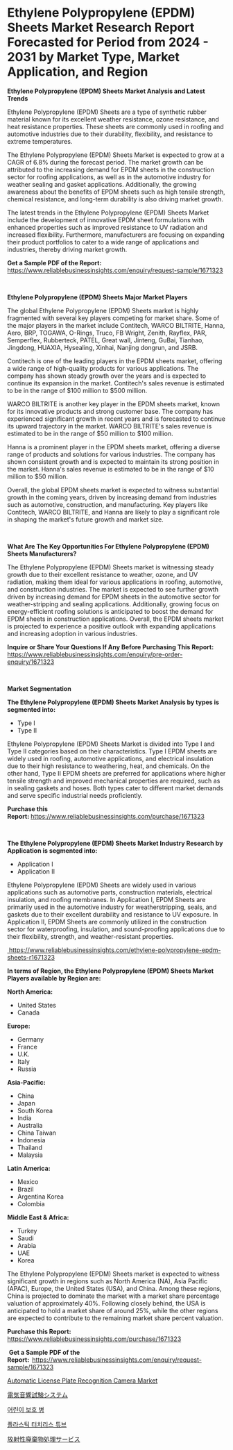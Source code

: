 <p><h1>Ethylene Polypropylene (EPDM) Sheets Market Research Report Forecasted for Period from 2024 -  2031 by Market Type, Market Application, and Region</h1></p><p><strong>Ethylene Polypropylene (EPDM) Sheets Market Analysis and Latest Trends</strong></p>
<p><p>Ethylene Polypropylene (EPDM) Sheets are a type of synthetic rubber material known for its excellent weather resistance, ozone resistance, and heat resistance properties. These sheets are commonly used in roofing and automotive industries due to their durability, flexibility, and resistance to extreme temperatures.</p><p>The Ethylene Polypropylene (EPDM) Sheets Market is expected to grow at a CAGR of 6.8% during the forecast period. The market growth can be attributed to the increasing demand for EPDM sheets in the construction sector for roofing applications, as well as in the automotive industry for weather sealing and gasket applications. Additionally, the growing awareness about the benefits of EPDM sheets such as high tensile strength, chemical resistance, and long-term durability is also driving market growth.</p><p>The latest trends in the Ethylene Polypropylene (EPDM) Sheets Market include the development of innovative EPDM sheet formulations with enhanced properties such as improved resistance to UV radiation and increased flexibility. Furthermore, manufacturers are focusing on expanding their product portfolios to cater to a wide range of applications and industries, thereby driving market growth.</p></p>
<p><strong>Get a Sample PDF of the Report:&nbsp;</strong> <a href="https://www.reliablebusinessinsights.com/enquiry/request-sample/1671323">https://www.reliablebusinessinsights.com/enquiry/request-sample/1671323</a></p>
<p>&nbsp;</p>
<p><strong>Ethylene Polypropylene (EPDM) Sheets Major Market Players</strong></p>
<p><p>The global Ethylene Polypropylene (EPDM) Sheets market is highly fragmented with several key players competing for market share. Some of the major players in the market include Contitech, WARCO BILTRITE, Hanna, Aero, BRP, TOGAWA, O-Rings, Truco, FB Wright, Zenith, Rayflex, PAR, Semperflex, Rubberteck, PATEL, Great wall, Jinteng, GuBai, Tianhao, Jingdong, HUAXIA, Hysealing, Xinhai, Nanjing dongrun, and JSRB.</p><p>Contitech is one of the leading players in the EPDM sheets market, offering a wide range of high-quality products for various applications. The company has shown steady growth over the years and is expected to continue its expansion in the market. Contitech's sales revenue is estimated to be in the range of $100 million to $500 million.</p><p>WARCO BILTRITE is another key player in the EPDM sheets market, known for its innovative products and strong customer base. The company has experienced significant growth in recent years and is forecasted to continue its upward trajectory in the market. WARCO BILTRITE's sales revenue is estimated to be in the range of $50 million to $100 million.</p><p>Hanna is a prominent player in the EPDM sheets market, offering a diverse range of products and solutions for various industries. The company has shown consistent growth and is expected to maintain its strong position in the market. Hanna's sales revenue is estimated to be in the range of $10 million to $50 million.</p><p>Overall, the global EPDM sheets market is expected to witness substantial growth in the coming years, driven by increasing demand from industries such as automotive, construction, and manufacturing. Key players like Contitech, WARCO BILTRITE, and Hanna are likely to play a significant role in shaping the market's future growth and market size.</p></p>
<p>&nbsp;</p>
<p><strong>What Are The Key Opportunities For Ethylene Polypropylene (EPDM) Sheets Manufacturers?</strong></p>
<p><p>The Ethylene Polypropylene (EPDM) Sheets market is witnessing steady growth due to their excellent resistance to weather, ozone, and UV radiation, making them ideal for various applications in roofing, automotive, and construction industries. The market is expected to see further growth driven by increasing demand for EPDM sheets in the automotive sector for weather-stripping and sealing applications. Additionally, growing focus on energy-efficient roofing solutions is anticipated to boost the demand for EPDM sheets in construction applications. Overall, the EPDM sheets market is projected to experience a positive outlook with expanding applications and increasing adoption in various industries.</p></p>
<p><strong>Inquire or Share Your Questions If Any Before Purchasing This Report:</strong> <a href="https://www.reliablebusinessinsights.com/enquiry/pre-order-enquiry/1671323">https://www.reliablebusinessinsights.com/enquiry/pre-order-enquiry/1671323</a></p>
<p>&nbsp;</p>
<p><strong>Market Segmentation</strong></p>
<p><strong>The Ethylene Polypropylene (EPDM) Sheets Market Analysis by types is segmented into:</strong></p>
<p><ul><li>Type I</li><li>Type II</li></ul></p>
<p><p>Ethylene Polypropylene (EPDM) Sheets Market is divided into Type I and Type II categories based on their characteristics. Type I EPDM sheets are widely used in roofing, automotive applications, and electrical insulation due to their high resistance to weathering, heat, and chemicals. On the other hand, Type II EPDM sheets are preferred for applications where higher tensile strength and improved mechanical properties are required, such as in sealing gaskets and hoses. Both types cater to different market demands and serve specific industrial needs proficiently.</p></p>
<p><strong>Purchase this Report:&nbsp;</strong><a href="https://www.reliablebusinessinsights.com/purchase/1671323">https://www.reliablebusinessinsights.com/purchase/1671323</a></p>
<p>&nbsp;</p>
<p><strong>The Ethylene Polypropylene (EPDM) Sheets Market Industry Research by Application is segmented into:</strong></p>
<p><ul><li>Application I</li><li>Application II</li></ul></p>
<p><p>Ethylene Polypropylene (EPDM) Sheets are widely used in various applications such as automotive parts, construction materials, electrical insulation, and roofing membranes. In Application I, EPDM Sheets are primarily used in the automotive industry for weatherstripping, seals, and gaskets due to their excellent durability and resistance to UV exposure. In Application II, EPDM Sheets are commonly utilized in the construction sector for waterproofing, insulation, and sound-proofing applications due to their flexibility, strength, and weather-resistant properties.</p></p>
<p><a href="https://www.reliablebusinessinsights.com/ethylene-polypropylene-epdm-sheets-r1671323">&nbsp;https://www.reliablebusinessinsights.com/ethylene-polypropylene-epdm-sheets-r1671323</a></p>
<p><strong>In terms of Region, the Ethylene Polypropylene (EPDM) Sheets Market Players available by Region are:</strong></p>
<p>
    <p> <strong> North America: </strong>
        <ul>
            <li>United States</li>
            <li>Canada</li>
        </ul>
        </p> 
    <p> <strong> Europe: </strong>
        <ul>
            <li>Germany</li>
            <li>France</li>
            <li>U.K.</li>
            <li>Italy</li>
            <li>Russia</li>
        </ul>
        </p> 
    <p> <strong> Asia-Pacific: </strong>
        <ul>
            <li>China</li>
            <li>Japan</li>
            <li>South Korea</li>
            <li>India</li>
            <li>Australia</li>
            <li>China Taiwan</li>
            <li>Indonesia</li>
            <li>Thailand</li>
            <li>Malaysia</li>
        </ul>
        </p> 
    <p> <strong> Latin America: </strong>
        <ul>
            <li>Mexico</li>
            <li>Brazil</li>
            <li>Argentina Korea</li>
            <li>Colombia</li>
        </ul>
        </p> 
    <p> <strong> Middle East & Africa: </strong>
        <ul>
            <li>Turkey</li>
            <li>Saudi</li>
            <li>Arabia</li>
            <li>UAE</li>
            <li>Korea</li>
        </ul>
    </p>
    </p>
<p><p>The Ethylene Polypropylene (EPDM) Sheets market is expected to witness significant growth in regions such as North America (NA), Asia Pacific (APAC), Europe, the United States (USA), and China. Among these regions, China is projected to dominate the market with a market share percentage valuation of approximately 40%. Following closely behind, the USA is anticipated to hold a market share of around 25%, while the other regions are expected to contribute to the remaining market share percent valuation.</p></p>
<p><strong>Purchase this Report: </strong><a href="https://www.reliablebusinessinsights.com/purchase/1671323">https://www.reliablebusinessinsights.com/purchase/1671323</a></p>
<p>&nbsp;<strong>Get a Sample PDF of the Report:&nbsp;&nbsp;</strong><a href="https://www.reliablebusinessinsights.com/enquiry/request-sample/1671323">https://www.reliablebusinessinsights.com/enquiry/request-sample/1671323</a></p>
<p><strong></strong></p>
<p><p><a href="https://issuu.com/reportprime-2/docs/automatic-license-plate-recognition-camera-market-">Automatic License Plate Recognition Camera Market</a></p><p><a href="https://medium.com/@reannakling/%E9%9B%BB%E6%B0%97%E9%9F%B3%E9%9F%BF%E3%83%86%E3%82%B9%E3%83%88%E3%82%B7%E3%82%B9%E3%83%86%E3%83%A0%E5%B8%82%E5%A0%B4%E3%81%AE%E3%82%A4%E3%83%B3%E3%82%B5%E3%82%A4%E3%83%88-%E5%B8%82%E5%A0%B4%E5%8B%95%E5%90%91-%E6%88%90%E9%95%B7-2024%E5%B9%B4%E3%81%8B%E3%82%892031%E5%B9%B4%E3%81%BE%E3%81%A7%E3%81%AE%E4%BA%88%E6%B8%AC-009bb5495802">電気音響試験システム</a></p><p><a href="https://github.com/vss5505pa7z1p/Market-Research-Report-List-2/blob/main/4575512100809.md">어린이 보호 병</a></p><p><a href="https://medium.com/@joananitzsche/%ED%94%8C%EB%9D%BC%EC%8A%A4%ED%8B%B1-%ED%84%B0%EC%B9%98%EB%A6%AC%EC%8A%A4-%ED%8A%9C%EB%B8%8C-%EC%8B%9C%EC%9E%A5-%EC%8B%9C%EC%9E%A5-%EC%A0%90%EC%9C%A0%EC%9C%A8-%EC%8B%9C%EC%9E%A5-%EB%8F%99%ED%96%A5-%EB%B0%8F-%EB%AF%B8%EB%9E%98-%EC%84%B1%EC%9E%A5-%ED%83%90%EC%83%89-af0ceee52766">플라스틱 터치리스 튜브</a></p><p><a href="https://github.com/ddwcuskozol07187/Market-Research-Report-List-2/blob/main/1412517106878.md">放射性廃棄物処理サービス</a></p></p>
